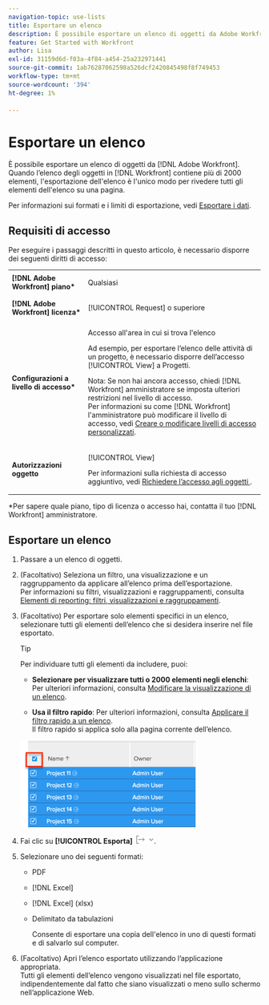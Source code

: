 ```yaml
---
navigation-topic: use-lists
title: Esportare un elenco
description: È possibile esportare un elenco di oggetti da Adobe Workfront. Quando l’elenco di oggetti in Workfront contiene più di 2000 elementi, esportare l’elenco è l’unico modo per esaminare tutti gli elementi dell’elenco in una pagina.
feature: Get Started with Workfront
author: Lisa
exl-id: 31159d6d-f03a-4f84-a454-25a232971441
source-git-commit: 1ab76287062598a526dcf2420845498f8f749453
workflow-type: tm+mt
source-wordcount: '394'
ht-degree: 1%

---
```


# Esportare un elenco

È possibile esportare un elenco di oggetti da [!DNL Adobe Workfront]. Quando l’elenco degli oggetti in [!DNL Workfront] contiene più di 2000 elementi, l&#39;esportazione dell&#39;elenco è l&#39;unico modo per rivedere tutti gli elementi dell&#39;elenco su una pagina.

Per informazioni sui formati e i limiti di esportazione, vedi [Esportare i dati](../../../reports-and-dashboards/reports/creating-and-managing-reports/export-data.md).

## Requisiti di accesso

Per eseguire i passaggi descritti in questo articolo, è necessario disporre dei seguenti diritti di accesso:

<table style="table-layout:auto"> 
 <col> 
 <col> 
 <tbody> 
  <tr> 
   <td role="rowheader"><strong>[!DNL Adobe Workfront] piano*</strong></td> 
   <td> <p>Qualsiasi</p> </td> 
  </tr> 
  <tr> 
   <td role="rowheader"><strong>[!DNL Adobe Workfront] licenza*</strong></td> 
   <td> <p>[!UICONTROL Request] o superiore</p> </td> 
  </tr> 
  <tr> 
   <td role="rowheader"><strong>Configurazioni a livello di accesso*</strong></td> 
   <td> <p>Accesso all'area in cui si trova l'elenco</p> <p>Ad esempio, per esportare l’elenco delle attività di un progetto, è necessario disporre dell’accesso [!UICONTROL View] a Progetti.</p> <p>Nota: Se non hai ancora accesso, chiedi [!DNL Workfront] amministratore se imposta ulteriori restrizioni nel livello di accesso.<br>Per informazioni su come [!DNL Workfront] l'amministratore può modificare il livello di accesso, vedi <a href="../../../administration-and-setup/add-users/configure-and-grant-access/create-modify-access-levels.md" class="MCXref xref">Creare o modificare livelli di accesso personalizzati</a>.</p> </td> 
  </tr> 
  <tr> 
   <td role="rowheader"><strong>Autorizzazioni oggetto</strong></td> 
   <td> <p>[!UICONTROL View]</p> <p>Per informazioni sulla richiesta di accesso aggiuntivo, vedi <a href="../../../workfront-basics/grant-and-request-access-to-objects/request-access.md" class="MCXref xref">Richiedere l’accesso agli oggetti </a>.</p> </td> 
  </tr> 
 </tbody> 
</table>

&#42;Per sapere quale piano, tipo di licenza o accesso hai, contatta il tuo [!DNL Workfront] amministratore.

## Esportare un elenco

1. Passare a un elenco di oggetti.
1. (Facoltativo) Seleziona un filtro, una visualizzazione e un raggruppamento da applicare all’elenco prima dell’esportazione.\
   Per informazioni su filtri, visualizzazioni e raggruppamenti, consulta [Elementi di reporting: filtri, visualizzazioni e raggruppamenti](../../../reports-and-dashboards/reports/reporting-elements/reporting-elements-filters-views-groupings.md).

1. (Facoltativo) Per esportare solo elementi specifici in un elenco, selezionare tutti gli elementi dell’elenco che si desidera inserire nel file esportato.

   >[!TIP]
   >
   >Per individuare tutti gli elementi da includere, puoi:
   >
   >   
   >   
   >   * **Selezionare per visualizzare tutti o 2000 elementi negli elenchi**: Per ulteriori informazioni, consulta [Modificare la visualizzazione di un elenco](../../../workfront-basics/navigate-workfront/use-lists/modify-list-display.md).
   >   
   >   * **Usa il filtro rapido**: Per ulteriori informazioni, consulta [Applicare il filtro rapido a un elenco](../../../workfront-basics/navigate-workfront/use-lists/apply-quick-filter-list.md).\
      >     Il filtro rapido si applica solo alla pagina corrente dell’elenco.



   ![select_all_projects_with_highlight_1_.png](assets/select-all-projects-with-highlight--1--350x173.png)

1. Fai clic su **[!UICONTROL Esporta]** ![Esporta](assets/export.png).

1. Selezionare uno dei seguenti formati:

   * PDF
   * [!DNL Excel]
   * [!DNL Excel] (xlsx)
   * Delimitato da tabulazioni

      Consente di esportare una copia dell&#39;elenco in uno di questi formati e di salvarlo sul computer.

1. (Facoltativo) Apri l’elenco esportato utilizzando l’applicazione appropriata.\
   Tutti gli elementi dell’elenco vengono visualizzati nel file esportato, indipendentemente dal fatto che siano visualizzati o meno sullo schermo nell’applicazione Web.
